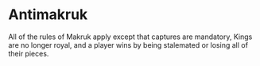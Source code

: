 # Antimakruk

All of the rules of Makruk apply except that captures are mandatory, Kings are no longer royal, and a player wins by being stalemated or losing all of their pieces.
